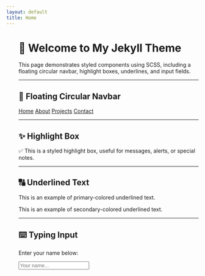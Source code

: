 ```yaml
---
layout: default
title: Home
---
```


<div style="margin-left: 2rem;">

# 🌟 Welcome to My Jekyll Theme

This page demonstrates styled components using SCSS, including a floating circular navbar, highlight boxes, underlines, and input fields.

---

## 🔘 Floating Circular Navbar

<div class="floating-navbar">
  <a href="/">Home</a>
  <a href="/about">About</a>
  <a href="/projects">Projects</a>
  <a href="/contact">Contact</a>
</div>

---

## ✨ Highlight Box

<div class="highlight-box">
  ✅ This is a styled highlight box, useful for messages, alerts, or special notes.
</div>

---

## 🔠 Underlined Text

<p class="underline-primary">This is an example of primary-colored underlined text.</p>
<p class="underline-secondary">This is an example of secondary-colored underlined text.</p>

---

## ⌨️ Typing Input

<div class="card">
  <p>Enter your name below:</p>
  <input type="text" class="typing-box" placeholder="Your name..." />
</div>

</div>
